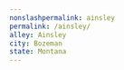 ```yaml
---
﻿nonslashpermalink: ainsley
permalink: /ainsley/
alley: Ainsley
city: Bozeman
state: Montana
---
```

